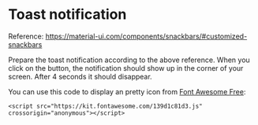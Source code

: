 # Toast notification

Reference: https://material-ui.com/components/snackbars/#customized-snackbars

Prepare the toast notification according to the above reference. When you click on the button, the notification should show up in the corner of your screen. After 4 seconds it should disappear.

You can use this code to display an pretty icon from [Font Awesome Free](https://fontawesome.com/v5.15/icons?d=gallery&p=2&m=free):

`<script src="https://kit.fontawesome.com/139d1c81d3.js" crossorigin="anonymous"></script>`
